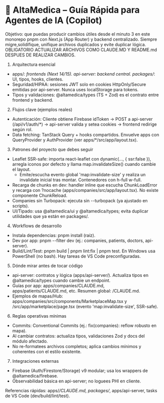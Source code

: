 # 🤖 AltaMedica – Guía Rápida para Agentes de IA (Copilot)

Objetivo: que puedas producir cambios útiles desde el minuto 3 en este monorepo pnpm con Next.js (App Router) y backend centralizado. Siempre migre,solidifique, unifique archivos duplicados y evite duplicar lógica. OBLIGATORIO ACTUALIZAR ARCHIVOS COMO CLAUDE.MD Y README.md DESPUES DE REALIZAR CAMBIOS.

1) Arquitectura esencial
- apps/*: frontends (Next 14/15). api-server: backend central. packages/*: UI, tipos, hooks, clientes.
- Seguridad/HIPAA: sesiones JWT solo en cookies HttpOnly/Secure emitidas por api-server. Nunca uses localStorage para tokens.
- Tipos y validaciones: @altamedica/types (TS + Zod) es el contrato entre frontend y backend.

2) Flujos clave (ejemplos reales)
- Autenticación: Cliente obtiene Firebase idToken → POST a api-server (/api/v1/auth/*) → api-server valida y setea cookies → frontend redirige según rol.
- Data fetching: TanStack Query + hooks compartidos. Envuelve apps con QueryProvider y AuthProvider (ver apps/*/src/app/layout.tsx).

3) Patrones del proyecto que debes seguir
- Leaflet SSR-safe: importa react-leaflet con dynamic(..., { ssr:false }), arregla iconos por defecto y llama map.invalidateSize() cuando cambie el layout.
  - Emite/escucha evento global 'map:invalidate-size' y realiza un invalidate inicial tras montar. Contenedores con h-full w-full.
- Recarga de chunks en dev: handler inline que escucha ChunkLoadError y recarga con ?nocache (apps/companies/src/app/layout.tsx). No existe componente ChunkReload.
- Companies sin Turbopack: ejecuta sin --turbopack (ya ajustado en scripts).
- UI/Tipado: usa @altamedica/ui y @altamedica/types; evita duplicar utilidades que ya están en packages/.

4) Workflows de desarrollo
- Instala dependencias: pnpm install (raíz).
- Dev por app: pnpm --filter <app> dev (ej.: companies, patients, doctors, api-server).
- Build/Lint/Test: pnpm build | pnpm lint:fix | pnpm test. En Windows usa PowerShell (no bash). Hay tareas de VS Code preconfiguradas.

5) Dónde mirar antes de tocar código
- api-server: contratos y lógica (apps/api-server/). Actualiza tipos en @altamedica/types cuando cambie un endpoint.
- Guías por app: apps/companies/CLAUDE.md, apps/patients/CLAUDE.md, etc. Resumen global: /CLAUDE.md.
- Ejemplos de mapas/Hub: apps/companies/src/components/MarketplaceMap.tsx y /src/app/marketplace/page.tsx (evento 'map:invalidate-size', SSR-safe).

6) Reglas operativas mínimas
- Commits: Conventional Commits (ej.: fix(companies): reflow robusto en mapa).
- Al cambiar contratos: actualiza tipos, validaciones Zod y docs del módulo afectado.
- No re-formatees archivos completos; aplica cambios mínimos y coherentes con el estilo existente.

7) Integraciones externas
- Firebase (Auth/Firestore/Storage) v9 modular; usa los wrappers de @altamedica/firebase.
- Observabilidad básica en api-server; no loguees PHI en cliente.

Referencias rápidas: apps/*/CLAUDE.md, packages/*, apps/api-server, tasks de VS Code (dev/build/lint/test).